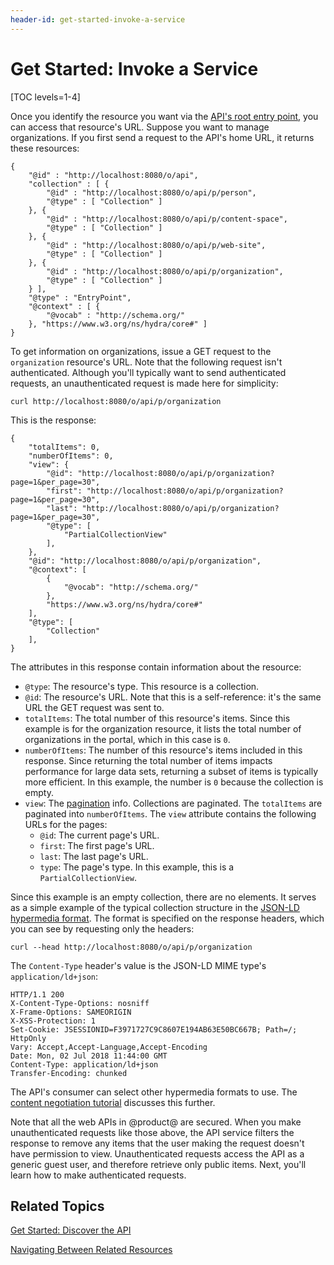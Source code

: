 ```yaml
---
header-id: get-started-invoke-a-service
---
```


# Get Started: Invoke a Service

[TOC levels=1-4]

Once you identify the resource you want via the 
[API's root entry point](/docs/7-1/tutorials/-/knowledge_base/t/get-started-discover-the-api), 
you can access that resource's URL. Suppose you want to manage organizations. If
you first send a request to the API's home URL, it returns these resources: 

    {
        "@id" : "http://localhost:8080/o/api",
        "collection" : [ {
            "@id" : "http://localhost:8080/o/api/p/person",
            "@type" : [ "Collection" ]
        }, {
            "@id" : "http://localhost:8080/o/api/p/content-space",
            "@type" : [ "Collection" ]
        }, {
            "@id" : "http://localhost:8080/o/api/p/web-site",
            "@type" : [ "Collection" ]
        }, {
            "@id" : "http://localhost:8080/o/api/p/organization",
            "@type" : [ "Collection" ]
        } ],
        "@type" : "EntryPoint",
        "@context" : [ {
            "@vocab" : "http://schema.org/"
        }, "https://www.w3.org/ns/hydra/core#" ]
    }

To get information on organizations, issue a GET request to the `organization` 
resource's URL. Note that the following request isn't authenticated. Although 
you'll typically want to send authenticated requests, an unauthenticated request 
is made here for simplicity: 

    curl http://localhost:8080/o/api/p/organization

This is the response: 

    {
        "totalItems": 0,
        "numberOfItems": 0,
        "view": {
            "@id": "http://localhost:8080/o/api/p/organization?page=1&per_page=30",
            "first": "http://localhost:8080/o/api/p/organization?page=1&per_page=30",
            "last": "http://localhost:8080/o/api/p/organization?page=1&per_page=30",
            "@type": [
                "PartialCollectionView"
            ],
        },
        "@id": "http://localhost:8080/o/api/p/organization",
        "@context": [
            {
                "@vocab": "http://schema.org/"
            },
            "https://www.w3.org/ns/hydra/core#"
        ],
        "@type": [
            "Collection"
        ],
    }

The attributes in this response contain information about the resource: 

-   `@type`: The resource's type. This resource is a collection. 
-   `@id`: The resource's URL. Note that this is a self-reference: it's the same
    URL the GET request was sent to. 
-   `totalItems`: The total number of this resource's items. Since this example
    is for the organization resource, it lists the total number of organizations
    in the portal, which in this case is `0`. 
-   `numberOfItems`: The number of this resource's items included in this
    response. Since returning the total number of items impacts performance for
    large data sets, returning a subset of items is typically more efficient. In
    this example, the number is `0` because the collection is empty. 
-   `view`: The 
    [pagination](/docs/7-1/tutorials/-/knowledge_base/t/pagination) 
    info. Collections are paginated. The `totalItems` are paginated into 
    `numberOfItems`. The `view` attribute contains the following URLs for the 
    pages: 
    -   `@id`: The current page's URL. 
    -   `first`: The first page's URL. 
    -   `last`: The last page's URL. 
    -   `type`: The page's type. In this example, this is a 
        `PartialCollectionView`. 

Since this example is an empty collection, there are no elements. It serves as a 
simple example of the typical collection structure in the 
[JSON-LD hypermedia format](https://json-ld.org). 
The format is specified on the response headers, which you can see by requesting 
only the headers: 

    curl --head http://localhost:8080/o/api/p/organization

The `Content-Type` header's value is the JSON-LD MIME type's
`application/ld+json`: 

    HTTP/1.1 200 
    X-Content-Type-Options: nosniff
    X-Frame-Options: SAMEORIGIN
    X-XSS-Protection: 1
    Set-Cookie: JSESSIONID=F3971727C9C8607E194AB63E50BC667B; Path=/; HttpOnly
    Vary: Accept,Accept-Language,Accept-Encoding
    Date: Mon, 02 Jul 2018 11:44:00 GMT
    Content-Type: application/ld+json
    Transfer-Encoding: chunked

The API's consumer can select other hypermedia formats to use. The 
[content negotiation tutorial](/docs/7-1/tutorials/-/knowledge_base/t/hypermedia-formats-and-content-negotiation) 
discusses this further. 

Note that all the web APIs in @product@ are secured. When you make
unauthenticated requests like those above, the API service filters the response
to remove any items that the user making the request doesn't have permission to
view. Unauthenticated requests access the API as a generic guest user, and
therefore retrieve only public items. Next, you'll learn how to make
authenticated requests. 

## Related Topics

[Get Started: Discover the API](/docs/7-1/tutorials/-/knowledge_base/t/get-started-discover-the-api)

[Navigating Between Related Resources](/docs/7-1/tutorials/-/knowledge_base/t/navigating-between-related-resources)
